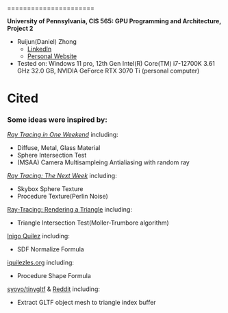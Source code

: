 ======================

**University of Pennsylvania, CIS 565: GPU Programming and Architecture, Project 2**

* Ruijun(Daniel) Zhong
    * [LinkedIn](https://www.linkedin.com/in/daniel-z-73158b152/)    
    * [Personal Website](https://www.danielzhongportfolio.com/)
* Tested on: Windows 11 pro, 12th Gen Intel(R) Core(TM) i7-12700K 3.61 GHz 32.0 GB, NVIDIA GeForce RTX 3070 Ti (personal computer)

# Cited
 ### Some ideas were inspired by:  
 [_Ray Tracing in One Weekend_](https://raytracing.github.io/books/RayTracingInOneWeekend.html) including:
 * Diffuse, Metal, Glass Material
 * Sphere Intersection Test
 * (MSAA) Camera Multisampleing Antialiasing with random ray

 [_Ray Tracing: The Next Week_](https://raytracing.github.io/books/RayTracingTheNextWeek.html) including:
 * Skybox Sphere Texture
 * Procedure Texture(Perlin Noise)

 [Ray-Tracing: Rendering a Triangle](https://www.scratchapixel.com/lessons/3d-basic-rendering/ray-tracing-rendering-a-triangle/moller-trumbore-ray-triangle-intersection.html) including:
  * Triangle Intersection Test(Moller-Trumbore algorithm)

 [Inigo Quilez](https://iquilezles.org/articles/normalsSDF/) including:
 * SDF Normalize Formula

 [iquilezles.org](https://iquilezles.org/articles/distfunctions/) including:
 * Procedure Shape Formula

 [syoyo/tinygltf](https://github.com/syoyo/tinygltf/) & [Reddit](https://www.reddit.com/r/vulkan/comments/oeg87z/loading_some_indexed_gltf_meshes_cause_weird/#:~:text=TRIANGLE_LIST%20topology.%20Here%20is%20my%20code%20for,tinygltf::Model%20&model%2C%20int%20accessorIndex%20%7B%20auto%20accessor) including:
 * Extract GLTF object mesh to triangle index buffer

 
 